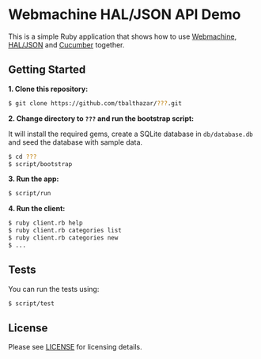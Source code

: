 # Webmachine HAL/JSON API Demo

This is a simple Ruby application that shows how to use [Webmachine](https://github.com/seancribbs/webmachine-ruby), [HAL/JSON](http://blog.stateless.co/post/13296666138/json-linking-with-hal) and [Cucumber](https://cucumber.io) together.

## Getting Started

**1. Clone this repository:**

```bash
$ git clone https://github.com/tbalthazar/???.git
``` 

**2. Change directory to `???` and run the bootstrap script:**

It will install the required gems, create a SQLite database in `db/database.db` and seed the database with sample data.

```bash
$ cd ???
$ script/bootstrap
``` 

**3. Run the app:**

```bash
$ script/run
``` 

**4. Run the client:**

```bash
$ ruby client.rb help
$ ruby client.rb categories list
$ ruby client.rb categories new
$ ...
``` 

## Tests

You can run the tests using:

```bash
$ script/test
```

## License

Please see [LICENSE](/LICENSE) for licensing details. 
